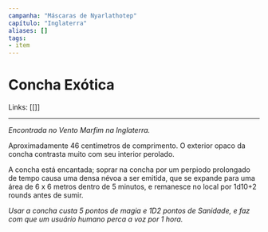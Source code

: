 ```yaml
---
campanha: "Máscaras de Nyarlathotep"
capítulo: "Inglaterra"
aliases: []
tags: 
- item
---
```


# Concha Exótica

Links: [[]]

---
*Encontrada no Vento Marfim na Inglaterra.* 

Aproximadamente 46 centímetros de comprimento. O exterior opaco da concha contrasta muito com seu interior perolado.

A concha está encantada; soprar na concha por um perpiodo prolongado de tempo causa uma densa névoa a ser emitida, que se expande para uma área de 6 x 6 metros dentro de 5 minutos, e remanesce no local por 1d10+2 rounds antes de sumir. 

*Usar a concha custa 5 pontos de magia e 1D2 pontos de Sanidade, e faz com que um usuário humano perca a voz por 1 hora.*
